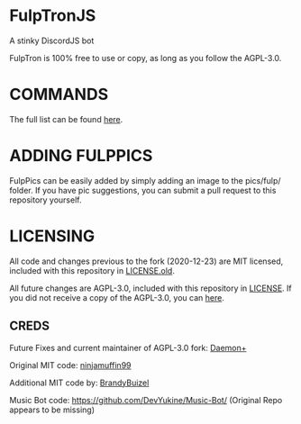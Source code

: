 # FulpTronJS
A stinky DiscordJS bot

FulpTron is 100% free to use or copy, as long as you follow the AGPL-3.0.

# COMMANDS
The full list can be found [here](COMMANDS.md).

# ADDING FULPPICS
FulpPics can be easily added by simply adding an image to the pics/fulp/ folder. If you have pic suggestions, you can submit a pull request to this repository yourself.

# LICENSING
All code and changes previous to the fork (2020-12-23) are MIT licensed, included with this repository in [LICENSE.old](LICENSE.old).

All future changes are AGPL-3.0, included with this repository in [LICENSE](LICENSE). If you did not receive a copy of the AGPL-3.0, you can [here](https://www.gnu.org/licenses/agpl-3.0.html).

## CREDS
Future Fixes and current maintainer of AGPL-3.0 fork: [Daemon+](https://github.com/DaemonPlus)

Original MIT code: [ninjamuffin99](https://github.com/ninjamuffin99)

Additional MIT code by: [BrandyBuizel](https://github.com/BrandyBuizel)

Music Bot code: https://github.com/DevYukine/Music-Bot/ (Original Repo appears to be missing)
